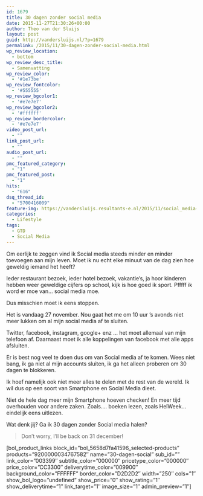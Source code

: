 ```yaml
---
id: 1679
title: 30 dagen zonder social media
date: 2015-11-27T21:30:26+00:00
author: Theo van der Sluijs
layout: post
guid: http://vandersluijs.nl/?p=1679
permalink: /2015/11/30-dagen-zonder-social-media.html
wp_review_location:
  - bottom
wp_review_desc_title:
  - Samenvatting
wp_review_color:
  - '#1e73be'
wp_review_fontcolor:
  - '#555555'
wp_review_bgcolor1:
  - '#e7e7e7'
wp_review_bgcolor2:
  - '#ffffff'
wp_review_bordercolor:
  - '#e7e7e7'
video_post_url:
  - ""
link_post_url:
  - ""
audio_post_url:
  - ""
pmc_featured_category:
  - "1"
pmc_featured_post:
  - "1"
hits:
  - "616"
dsq_thread_id:
  - "5700416009"
feature-img: https://vandersluijs.resultants-e.nl/2015/11/social_media-e1449262641636.jpg
categories:
  - Lifestyle
tags:
  - GTD
  - Social Media
---
```

Om eerlijk te zeggen vind ik Social media steeds minder en minder toevoegen aan mijn leven. Moet ik nu echt elke minuut van de dag zien hoe geweldig iemand het heeft?

Ieder restaurant bezoek, ieder hotel bezoek, vakantie&#8217;s, ja hoor kinderen hebben weer geweldige cijfers op school, kijk is hoe goed ik sport. Pfffff ik word er moe van&#8230; social media moe.

Dus misschien moet ik eens stoppen.<!--more-->

Het is vandaag 27 november. Nou gaat het me om 10 uur &#8217;s avonds niet meer lukken om al mijn social media af te sluiten.

Twitter, facebook, instagram, google+ enz &#8230; het moet allemaal van mijn telefoon af. Daarnaast moet ik alle koppelingen van facebook met alle apps afsluiten.

Er is best nog veel te doen dus om van Social media af te komen. Wees niet bang, ik ga niet al mijn accounts sluiten, ik ga het alleen proberen om 30 dagen te blokkeren.

Ik hoef namelijk ook niet meer alles te delen met de rest van de wereld. Ik wil dus op een soort van Smartphone en Social Media dieet.

Niet de hele dag meer mijn Smartphone hoeven checken! En meer tijd overhouden voor andere zaken. Zoals&#8230;. boeken lezen, zoals HelWeek&#8230; eindelijk eens uitlezen.

Wat denk jij? Ga ik 30 dagen zonder Social media halen?

> Don&#8217;t worry, I&#8217;ll be back on 31 december!

[bol\_product\_links block\_id=&#8221;bol\_5658d7fa41596\_selected-products&#8221; products=&#8221;9200000034767582&#8243; name=&#8221;30-dagen-social&#8221; sub\_id=&#8221;&#8221; link\_color=&#8221;003399&#8243; subtitle\_color=&#8221;000000&#8243; pricetype\_color=&#8221;000000&#8243; price\_color=&#8221;CC3300&#8243; deliverytime\_color=&#8221;009900&#8243; background\_color=&#8221;FFFFFF&#8221; border\_color=&#8221;D2D2D2&#8243; width=&#8221;250&#8243; cols=&#8221;1&#8243; show\_bol\_logo=&#8221;undefined&#8221; show\_price=&#8221;0&#8243; show\_rating=&#8221;1&#8243; show\_deliverytime=&#8221;1&#8243; link\_target=&#8221;1&#8243; image\_size=&#8221;1&#8243; admin_preview=&#8221;1&#8243;]